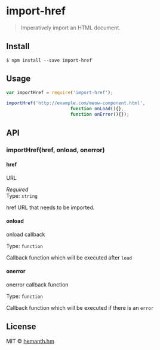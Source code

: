 # import-href

> Imperatively import an HTML document.


## Install

```
$ npm install --save import-href
```


## Usage

```js
var importHref = require('import-href');

importHref('http://example.com/meow-component.html',
						function onLoad(){},
						function onError(){});
```


## API

### importHref(href, onload, onerror)

#### href

URL

*Required*  
Type: `string`

href URL that needs to be imported.

#### onload

onload callback

Type: `function`  

Callback function which will be executed after `load`

#### onerror

onerror callback function

Type: `function`  

Callback function which will be executed if there is an `error`


## License

MIT © [hemanth.hm](http://h3manth.com)
